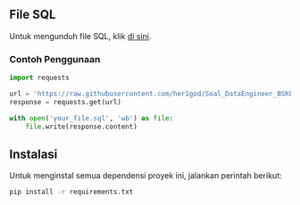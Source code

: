 ## File SQL

Untuk mengunduh file SQL, klik [di sini](https://raw.githubusercontent.com/her1god/Soal_DataEngineer_BSKLN/main/database/soal_data.sql).

### Contoh Penggunaan

```python
import requests

url = 'https://raw.githubusercontent.com/her1god/Soal_DataEngineer_BSKLN/main/database/soal_data.sql'
response = requests.get(url)

with open('your_file.sql', 'wb') as file:
    file.write(response.content)

```
## Instalasi

Untuk menginstal semua dependensi proyek ini, jalankan perintah berikut:

```bash
pip install -r requirements.txt
```

